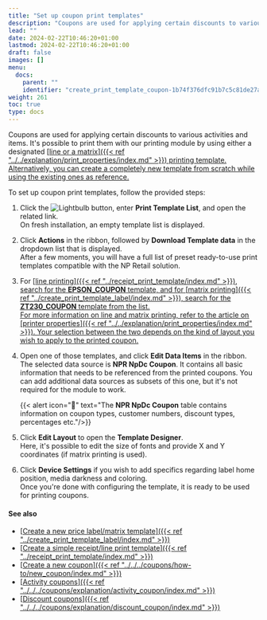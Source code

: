 ```yaml
---
title: "Set up coupon print templates"
description: "Coupons are used for applying certain discounts to various activities and items. It's possible to print them with our printing module by using either a designated line or a matrix printing template."
lead: ""
date: 2024-02-22T10:46:20+01:00
lastmod: 2024-02-22T10:46:20+01:00
draft: false
images: []
menu:
  docs:
    parent: ""
    identifier: "create_print_template_coupon-1b74f376dfc91b7c5c81de27a4912b3b"
weight: 261
toc: true
type: docs
---
```


Coupons are used for applying certain discounts to various activities and items. It's possible to print them with our printing module by using either a designated [<ins>line or a matrix<ins>]({{< ref "../../explanation/print_properties/index.md" >}}) printing template. Alternatively, you can create a completely new template from scratch while using the existing ones as reference. 

To set up coupon print templates, follow the provided steps:

1. Click the ![Lightbulb](Lightbulb_icon.PNG) button, enter **Print Template List**, and open the related link.    
   On fresh installation, an empty template list is displayed.
2. Click **Actions** in the ribbon, followed by **Download Template data** in the dropdown list that is displayed.    
   After a few moments, you will have a full list of preset ready-to-use print templates compatible with the NP Retail solution.
3. For [<ins>line printing<ins>]({{< ref "../receipt_print_template/index.md" >}}), search for the **EPSON_COUPON** template, and for [<ins>matrix printing<ins>]({{< ref "../create_print_template_label/index.md" >}}), search for the **ZT230_COUPON** template from the list.    
   For more information on line and matrix printing, refer to the article on [<ins>printer properties<ins>]({{< ref "../../explanation/print_properties/index.md" >}}). Your selection between the two depends on the kind of layout you wish to apply to the printed coupon.
4. Open one of those templates, and click **Edit Data Items** in the ribbon.      
   The selected data source is **NPR NpDc Coupon**. It contains all basic information that needs to be referenced from the printed coupons. You can add additional data sources as subsets of this one, but it's not required for the module to work.   
   
      {{< alert icon="📝" text="The <b>NPR NpDc Coupon</b> table contains information on coupon types, customer numbers, discount types, percentages etc."/>}}
    
5. Click **Edit Layout** to open the **Template Designer**.    
   Here, it's possible to edit the size of fonts and provide X and Y coordinates (if matrix printing is used).
6. Click **Device Settings** if you wish to add specifics regarding label home position, media darkness and coloring.      
   Once you're done with configuring the template, it is ready to be used for printing coupons. 

#### See also

- [<ins>Create a new price label/matrix template<ins>]({{< ref "../create_print_template_label/index.md" >}})
- [<ins>Create a simple receipt/line print template<ins>]({{< ref "../receipt_print_template/index.md" >}})
- [<ins>Create a new coupon<ins>]({{< ref "../../../coupons/how-to/new_coupon/index.md" >}})
- [<ins>Activity coupons<ins>]({{< ref "../../../coupons/explanation/activity_coupon/index.md" >}})
- [<ins>Discount coupons<ins>]({{< ref "../../../coupons/explanation/discount_coupon/index.md" >}})
